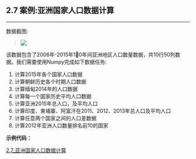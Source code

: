 ## 2.7 案例:亚洲国家人口数据计算
---

数据截图:
>![](images/20.png)

该数据包含了2006年-2015年10年间亚洲地区人口数量数据，共10行50列数据。我们需要使用Numpy完成如下数据任务:

1. 计算2015年各个国家人口数据
1. 计算朝鲜历史各个时期人口数据
1. 计算缅甸2014年的人口数据
1. 计算每一个国家历史平均人口数据
1. 计算亚洲2015年总人口，及平均人口
1. 计算印度、柬埔寨、阿富汗在2011、2012、2013年总人口及平均人口
1. 计算任意两个国家之间的人口差数据
1. 计算2012年亚洲人口数量排名前10的国家

**示例代码：**

[2.7_亚洲国家人口数据计算](html/2.7_亚洲国家人口数据计算.html)